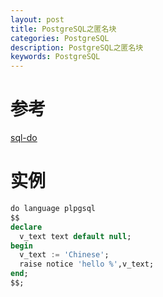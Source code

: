 ```yaml
---
layout: post
title: PostgreSQL之匿名块 
categories: PostgreSQL
description: PostgreSQL之匿名块 
keywords: PostgreSQL
---
```

# 参考
[sql-do](https://www.postgresql.org/docs/9.6/sql-do.html)

# 实例
```sql
do language plpgsql
$$
declare
  v_text text default null;
begin
  v_text := 'Chinese';
  raise notice 'hello %',v_text;
end;
$$;

```
